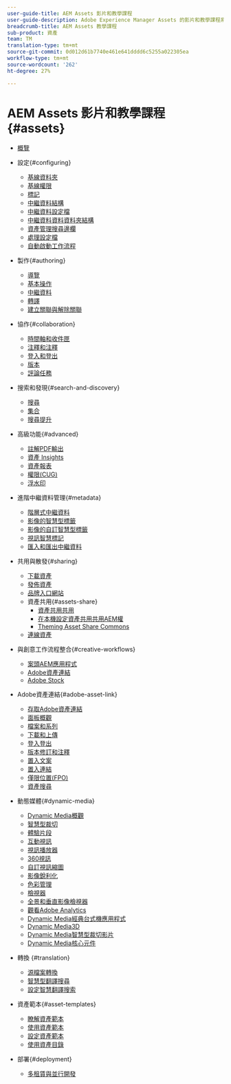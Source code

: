 ```yaml
---
user-guide-title: AEM Assets 影片和教學課程
user-guide-description: Adobe Experience Manager Assets 的影片和教學課程系列。
breadcrumb-title: AEM Assets 教學課程
sub-product: 資產
team: TM
translation-type: tm+mt
source-git-commit: 0d012d61b7740e461e641dddd6c5255a022305ea
workflow-type: tm+mt
source-wordcount: '262'
ht-degree: 27%

---
```



# AEM Assets 影片和教學課程 {#assets}

+ [概覽](overview.md)

+ 設定{#configuring}
   + [基線資料夾](configuring/baseline-folders.md)
   + [基線權限](configuring/baseline-permissions.md)
   + [標記](configuring/tagging.md)
   + [中繼資料結構](configuring/metadata-schemas.md)
   + [中繼資料設定檔](configuring/metadata-profiles.md)
   + [中繼資料資料資料夾結構](configuring/metadata-folder-schemas.md)
   + [資產管理搜尋邊欄](configuring/assets-admin-search-rail.md)
   + [處理設定檔](configuring/processing-profiles.md)
   + [自動啟動工作流程](configuring/auto-start-workflows.md)

+ 製作{#authoring}
   + [導覽](./authoring/navigation.md)
   + [基本操作](./authoring/basic-operations.md)
   + [中繼資料](./authoring/metadata.md)
   + [轉譯](./authoring/renditions.md)
   + [建立關聯與解除關聯](./authoring/relate-unrelate.md)

+ 協作{#collaboration}
   + [時間軸和收件匣](./collaboration/timeline-and-inbox.md)
   + [注釋和注釋](./collaboration/comments-and-annotations.md)
   + [登入和登出](./collaboration/check-in-and-check-out.md)
   + [版本](./collaboration/versions.md)
   + [評論任務](./collaboration/review-task.md)

+ 搜索和發現{#search-and-discovery}
   + [搜尋](./search-and-discovery/search.md)
   + [集合](./search-and-discovery/collections.md)
   + [搜尋提升](./search-and-discovery/search-boost.md)

+ 高級功能{#advanced}
   + [註解PDF輸出](./advanced/customizing-annotations-pdf-output.md)
   + [資產 Insights](./advanced/asset-insights-launch-tutorial.md)
   + [資產報表](./advanced/asset-reports.md)
   + [權限(CUG)](./advanced/closed-user-groups.md)
   + [浮水印](./advanced/watermarks.md)

+ 進階中繼資料管理{#metadata}
   + [階層式中繼資料](metadata/cascade-metadata-feature-video-use.md)
   + [影像的智慧型標籤](metadata/image-smart-tags.md)
   + [影像的自訂智慧型標籤](metadata/custom-smart-tags.md)
   + [視訊智慧標記](metadata/video-smart-tags.md)
   + [匯入和匯出中繼資料](metadata/metadata-import-export.md)

+ 共用與散發{#sharing}
   + [下載資產](./sharing/download.md)
   + [發佈資產](./sharing/publish.md)
   + [品牌入口網站](./sharing/brand-portal.md)
   + 資產共用{#assets-share}
      + [資產共用共用](./sharing/asset-share-commons-user-experience-feature-video-understand.md)
      + [在本機設定資產共用共用AEM權](./sharing/asset-share-commons-technical-video-setup.md)
      + [Theming Asset Share Commons](./sharing/asset-share-commons-feature-video-theming.md)
   + [連線資產](./sharing/connected-assets.md)

+ 與創意工作流程整合{#creative-workflows}
   + [案頭AEM應用程式](./creative-workflows/aem-desktop-app.md)
   + [Adobe資產連結](./creative-workflows/adobe-asset-link.md)
   + [Adobe Stock](./creative-workflows/adobe-stock.md)

+ Adobe資產連結{#adobe-asset-link}
   + [存取Adobe資產連結](./adobe-asset-link/launch-adobe-asset-link.md)
   + [面板概觀](./adobe-asset-link/panel-overview.md)
   + [檔案和系列](./adobe-asset-link/files-and-collections.md)
   + [下載和上傳](./adobe-asset-link/download-and-upload.md)
   + [登入登出](./adobe-asset-link/check-in-check-out.md)
   + [版本修訂和注釋](./adobe-asset-link/file-versioning-and-comments.md)
   + [置入文案](./adobe-asset-link/place-copy.md)
   + [置入連結](./adobe-asset-link/place-linked.md)
   + [僅限位置(FPO)](./adobe-asset-link/for-placement-only.md)
   + [資產搜尋](./adobe-asset-link/asset-search.md)

+ 動態媒體{#dynamic-media}
   + [Dynamic Media概觀](dynamic-media/dynamic-media-overview-feature-video-use.md)
   + [智慧型裁切](dynamic-media/smart-crop-feature-video-use.md)
   + [體驗片段](dynamic-media/dynamic-media-experience-fragments-feature-video-use.md)
   + [互動視訊](dynamic-media/dynamic-media-interactive-video-feature-video-use.md)
   + [視訊播放器](dynamic-media/dynamic-media-video-player-feature-video-use.md)
   + [360視訊](dynamic-media/dynamic-media-360-video-custom-thumbnail-feature-video-use.md)
   + [自訂視訊縮圖](dynamic-media/dynamic-media-video-thumbnails-feature-video-use.md)
   + [影像銳利化](dynamic-media/dynamic-media-image-sharpening-feature-video-use.md)
   + [色彩管理](dynamic-media/dynamic-media-color-management-technical-video-setup.md)
   + [檢視器](dynamic-media/dynamic-media-viewer-feature-video-understand.md)
   + [全景和垂直影像檢視器](dynamic-media/panorama-vertical-image-viewer-feature-video-use.md)
   + [觀看Adobe Analytics](dynamic-media/dynamic-media-viewer-extension-use.md)
   + [Dynamic Media經典台式機應用程式](dynamic-media/dynamic-media-classic-desktop-application.md)
   + [Dynamic Media3D](dynamic-media/dynamic-media-3d-feature-video.md)
   + [Dynamic Media智慧型裁切影片](dynamic-media/dynamic-media-smart-crop-video.md)
   + [Dynamic Media核心元件](dynamic-media/dynamic-media-core-components.md)

+ 轉換 {#translation}
   + [源檔案轉換](translation/source-file-translation-feature-video-use.md)
   + [智慧型翻譯搜尋](translation/smart-translation-search-feature-video-use.md)
   + [設定智慧翻譯搜索](translation/smart-translation-search-technical-video-setup.md)

+ 資產範本{#asset-templates}
   + [瞭解資產範本](asset-templates/asset-templates-tutorial-understand.md)
   + [使用資產範本](asset-templates/asset-templates-feature-video-use.md)
   + [設定資產範本](asset-templates/asset-templates-technical-video-setup.md)
   + [使用資產目錄](asset-templates/asset-catalog-template-feature-video-use.md)

+ 部署{#deployment}
   + [多租賃與並行開發](deployment/multitenancy-concurrent-article-understand.md)

